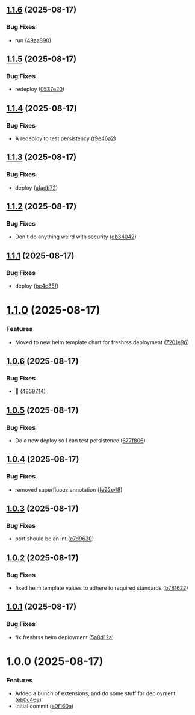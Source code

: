 ## [1.1.6](https://github.com/webgrip/freshrss-application/compare/1.1.5...1.1.6) (2025-08-17)


### Bug Fixes

* run ([49aa890](https://github.com/webgrip/freshrss-application/commit/49aa89012766e131dc1101891caf96c96446fd86))

## [1.1.5](https://github.com/webgrip/freshrss-application/compare/1.1.4...1.1.5) (2025-08-17)


### Bug Fixes

* redeploy ([0537e20](https://github.com/webgrip/freshrss-application/commit/0537e209e6e639fa859ffe0fb174338801f774b6))

## [1.1.4](https://github.com/webgrip/freshrss-application/compare/1.1.3...1.1.4) (2025-08-17)


### Bug Fixes

* A redeploy to test persistency ([f9e46a2](https://github.com/webgrip/freshrss-application/commit/f9e46a2a9c22f190ba147e08a902bca9b1a54552))

## [1.1.3](https://github.com/webgrip/freshrss-application/compare/1.1.2...1.1.3) (2025-08-17)


### Bug Fixes

* deploy ([afadb72](https://github.com/webgrip/freshrss-application/commit/afadb72fd889404bf651afad6c8d991d84a9f16f))

## [1.1.2](https://github.com/webgrip/freshrss-application/compare/1.1.1...1.1.2) (2025-08-17)


### Bug Fixes

* Don't do anything weird with security ([db34042](https://github.com/webgrip/freshrss-application/commit/db34042bd3a01e0da32a95b64561cf5889974b4c))

## [1.1.1](https://github.com/webgrip/freshrss-application/compare/1.1.0...1.1.1) (2025-08-17)


### Bug Fixes

* deploy ([be4c35f](https://github.com/webgrip/freshrss-application/commit/be4c35fa9f523ab0fc78c25765fb70f70719763c))

# [1.1.0](https://github.com/webgrip/freshrss-application/compare/1.0.6...1.1.0) (2025-08-17)


### Features

* Moved to new helm template chart for freshrss deployment ([7201e96](https://github.com/webgrip/freshrss-application/commit/7201e9636146d109177cad3838c79fcf8900d36a))

## [1.0.6](https://github.com/webgrip/freshrss-application/compare/1.0.5...1.0.6) (2025-08-17)


### Bug Fixes

* :bug: ([4858714](https://github.com/webgrip/freshrss-application/commit/48587145e398f9e32c8b4e48f25a9dad0a3e2524))

## [1.0.5](https://github.com/webgrip/freshrss-application/compare/1.0.4...1.0.5) (2025-08-17)


### Bug Fixes

* Do a new deploy so I can test persistence ([677f806](https://github.com/webgrip/freshrss-application/commit/677f80666e3c16179b6070ec8b6e42390d5cb874))

## [1.0.4](https://github.com/webgrip/freshrss-application/compare/1.0.3...1.0.4) (2025-08-17)


### Bug Fixes

* removed superfluous annotation ([fe92e48](https://github.com/webgrip/freshrss-application/commit/fe92e480f96941a7abf6dba94716f9f9842826f8))

## [1.0.3](https://github.com/webgrip/freshrss-application/compare/1.0.2...1.0.3) (2025-08-17)


### Bug Fixes

* port should be an int ([e7d9630](https://github.com/webgrip/freshrss-application/commit/e7d9630a915bc78dacfea3824859e92a450f38a1))

## [1.0.2](https://github.com/webgrip/freshrss-application/compare/1.0.1...1.0.2) (2025-08-17)


### Bug Fixes

* fixed helm template values to adhere to required standards ([b781622](https://github.com/webgrip/freshrss-application/commit/b7816222a91e8ba252daa2e30e746aabe79c6d2f))

## [1.0.1](https://github.com/webgrip/freshrss-application/compare/1.0.0...1.0.1) (2025-08-17)


### Bug Fixes

* fix freshrss helm deployment ([5a8d12a](https://github.com/webgrip/freshrss-application/commit/5a8d12abe05dda4ce5f9bae158e1659ae44684c3))

# 1.0.0 (2025-08-17)


### Features

* Added a bunch of extensions, and do some stuff for deployment ([eb0c46e](https://github.com/webgrip/freshrss-application/commit/eb0c46e787e20059b61a5fd4db7c36d24ba039a5))
* Initial commit ([e0f160a](https://github.com/webgrip/freshrss-application/commit/e0f160a439ff996ede6d672fe267dcb7615a4cdf))
